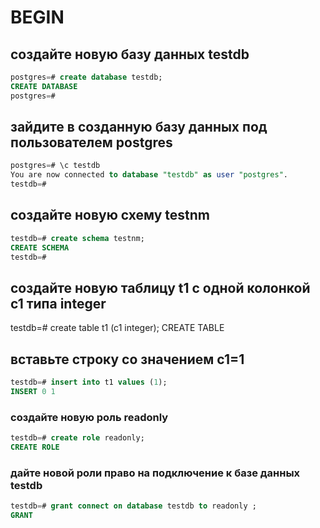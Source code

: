 # BEGIN
## создайте новую базу данных testdb

```sql
postgres=# create database testdb;
CREATE DATABASE
postgres=#
```
## зайдите в созданную базу данных под пользователем postgres
```sql
postgres=# \c testdb
You are now connected to database "testdb" as user "postgres".
testdb=#
```
## создайте новую схему testnm
```sql
testdb=# create schema testnm;
CREATE SCHEMA
testdb=#
```
## создайте новую таблицу t1 с одной колонкой c1 типа integer
testdb=# create table t1 (c1 integer);
CREATE TABLE
## вставьте строку со значением c1=1
```sql
testdb=# insert into t1 values (1);
INSERT 0 1
```
### создайте новую роль readonly
```sql
testdb=# create role readonly;
CREATE ROLE
```
### дайте новой роли право на подключение к базе данных testdb
```sql
testdb=# grant connect on database testdb to readonly ;
GRANT
```

